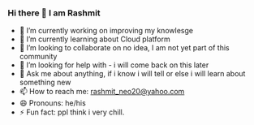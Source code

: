 ### Hi there 👋 I am Rashmit

- 🔭 I’m currently working on improving my knowlesge
- 🌱 I’m currently learning about Cloud platform
- 👯 I’m looking to collaborate on no idea, I am not yet part of this community
- 🤔 I’m looking for help with - i will come back on this later
- 💬 Ask me about anything, if i know i will tell or else i will learn about something new
- 📫 How to reach me: rashmit_neo20@yahoo.com
- 😄 Pronouns: he/his
- ⚡ Fun fact: ppl think i very chill.
